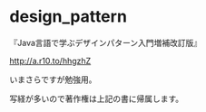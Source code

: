 design_pattern
==============

『Java言語で学ぶデザインパターン入門増補改訂版』

http://a.r10.to/hhgzhZ

いまさらですが勉強用。

写経が多いので著作権は上記の書に帰属します。
